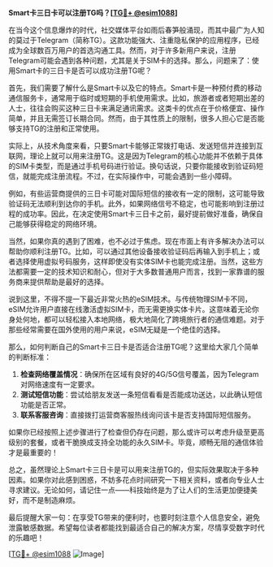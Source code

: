 **Smart卡三日卡可以注册TG吗？[[TG💪+ @esim1088](https://t.me/s/esim1088)]**

在当今这个信息爆炸的时代，社交媒体平台如雨后春笋般涌现，而其中最广为人知的莫过于Telegram（简称TG）。这款功能强大、注重隐私保护的应用程序，已经成为全球数百万用户的首选沟通工具。然而，对于许多新用户来说，注册Telegram可能会遇到各种问题，尤其是关于SIM卡的选择。那么，问题来了：使用Smart卡的三日卡是否可以成功注册TG呢？

首先，我们需要了解什么是Smart卡以及它的特点。Smart卡是一种预付费的移动通信服务卡，通常用于临时或短期的手机使用需求。比如，旅游者或者短期出差的人士，往往会购买这种三日卡来满足通讯需求。这类卡的优点在于价格便宜、操作简单，并且无需签订长期合同。然而，由于其性质上的限制，很多人担心它是否能够支持TG的注册和正常使用。

实际上，从技术角度来看，只要Smart卡能够正常拨打电话、发送短信并连接到互联网，理论上就可以用来注册TG。这是因为Telegram的核心功能并不依赖于具体的SIM卡类型，而是通过手机号码进行验证。换句话说，只要你能接收到验证码短信，就能完成注册流程。不过，在实际操作中，可能会遇到一些小障碍。

例如，有些运营商提供的三日卡可能对国际短信的接收有一定的限制，这可能导致验证码无法顺利到达你的手机。此外，如果网络信号不稳定，也可能影响到注册过程的成功率。因此，在决定使用Smart卡三日卡之前，最好提前做好准备，确保自己能够获得稳定的网络环境。

当然，如果你真的遇到了困难，也不必过于焦虑。现在市面上有许多解决办法可以帮助你顺利注册TG。比如，可以通过其他设备接收验证码后再输入到手机上；或者选择使用虚拟号码服务，这样即使没有实体SIM卡也能完成注册。当然，这些方法都需要一定的技术知识和耐心，但对于大多数普通用户而言，找到一家靠谱的服务商来提供帮助是最好的选择。

说到这里，不得不提一下最近非常火热的eSIM技术。与传统物理SIM卡不同，eSIM允许用户直接在线激活虚拟SIM卡，而无需更换实体卡片。这意味着无论你身处何地，都可以轻松接入本地网络，极大地简化了跨境旅行者的通信难题。对于那些经常需要在国外使用的用户来说，eSIM无疑是一个绝佳的选择。

那么，如何判断自己的Smart卡三日卡是否适合注册TG呢？这里给大家几个简单的判断标准：

1. **检查网络覆盖情况**：确保所在区域有良好的4G/5G信号覆盖，因为Telegram对网络速度有一定要求。
2. **测试短信功能**：尝试给朋友发送一条短信看看是否能成功送达，以此确认短信功能是否正常。
3. **联系客服咨询**：直接拨打运营商客服热线询问该卡是否支持国际短信服务。

如果你已经按照上述步骤进行了检查但仍存在问题，那么或许可以考虑升级至更高级别的套餐，或者干脆换成支持全功能的永久SIM卡。毕竟，顺畅无阻的通信体验才是最重要的！

总之，虽然理论上Smart卡三日卡是可以用来注册TG的，但实际效果取决于多种因素。如果你对此感到困惑，不妨多花点时间研究一下相关资料，或者向专业人士寻求建议。无论如何，请记住一点——科技始终是为了让人们的生活更加便捷美好，而不是制造麻烦。

最后提醒大家一句：在享受TG带来的便利时，也要时刻注意个人信息安全，避免泄露敏感数据。希望每位读者都能找到最适合自己的解决方案，尽情享受数字时代的乐趣吧！

[[TG💪+ @esim1088](https://t.me/s/esim1088) ![Image](https://i.postimg.cc/4NQfJmqS/Snipaste-2025-05-13-00-14-12.png)]